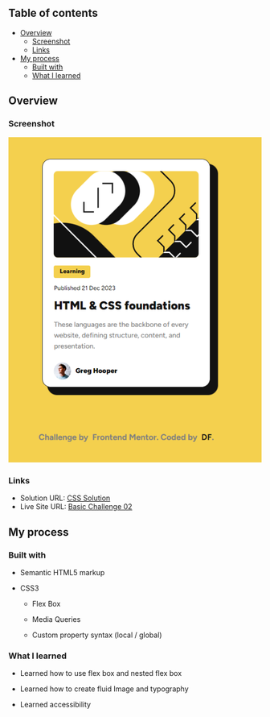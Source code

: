 

## Table of contents

- [Overview](#overview)
  - [Screenshot](#screenshot)
  - [Links](#links)
- [My process](#my-process)
  - [Built with](#built-with)
  - [What I learned](#what-i-learned)


## Overview

### Screenshot

![basic challenge](/Basic%20Challenge%2002/assets/images/image.png)

### Links

- Solution URL: [CSS Solution](https://github.com/FengDenny/Frontend-Mentor-Challenges/blob/main/Basic%20Challenge%2002/style.css)
- Live Site URL: [Basic Challenge 02](https://basicchallenge02.netlify.app/)

## My process

### Built with

- Semantic HTML5 markup

- CSS3

  - Flex Box

  - Media Queries 

  - Custom property syntax (local / global)


### What I learned

- Learned how to use flex box and nested flex box

- Learned how to create fluid Image and typography

- Learned accessibility




